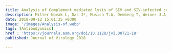 ```yaml
---
title: Analysis of Complement mediated lysis of SIV and SIV-infected cells reveals sex differences in vaccine-induced immune responses and protection from infection in Rhesus macaques
description: Miller-Novak L, Das J*, Musich T.A, Demberg T, Weiner J.A, Venzon D.J, Mohanram V, Vargas-Inchaustegui D.A, Tuero I, Ackerman M.E, Alter G, Robert-Guroff M
date: 2018-09-12 15:01:35 +0300
image: '/images/Analysis-of.webp'
tags: [Antibodyomics]
href : 'https://journals.asm.org/doi/10.1128/jvi.00721-18'
published: Journal of Virology 2018

---
```

